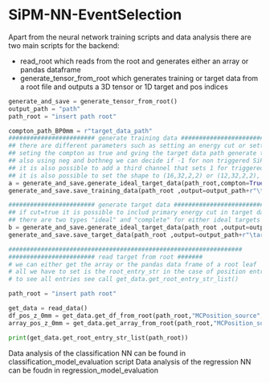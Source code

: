 # SiPM-NN-EventSelection

Apart from the neural network training scripts and data analysis there are two main scripts for the backend: 
  - read_root which reads from the root and generates either an array or pandas dataframe 
  - generate_tensor_from_root which generates training or target data from a root file and outputs a 3D tensor or 1D target and pos indices

```python
generate_and_save = generate_tensor_from_root()
output_path = "path"
path_root = "insert path root" 

compton_path_BP0mm = r"target_data_path"
######################## generate training data #########################
## there are different parameters such as setting an energy cut or setting the qdc norm and norm value 
## seting the compton as true and gving the target data path generate tensor only for Compton events 
## also using neg and bothneg we can decide if -1 for non triggered SiPMs are set for trigger time or both channels 
## it is also possible to add a third channel that sets 1 for triggered SiPM if flag_channel = True 
## it is also possible to set the shape to (16,32,2,2) or (12,32,2,2), by default (16,32,2,2)
a = generate_and_save.generate_ideal_target_data(path_root,compton=True,compton_path=compton_path_BP0mm)
generate_and_save.save_training_data(path_root ,output=output_path+r"\training_data_1632_BP0mm_12k_compton" ,norm_value=1259,compton=True,compton_path=compton_path_BP0mm)

######################## generate target data #########################
## if cut=true it is possible to includ primary energy cut in target data 
## there are two types "ideal" and "complete" for either ideal targets or complete targets 
b = generate_and_save.generate_ideal_target_data(path_root ,output=output_path+r"\target_path")
generate_and_save.save_target_data(path_root ,output=output_path+r"\target_path", type="ideal")

#################################################################
######################## read target from root #######
# we can either get the array or the pandas data frame of a root leaf 
# all we have to set is the root_entry_str in the case of position entry such as MCPosition_source also pos of fZ or fX or fY should be set 
# to see all entries see call get_data.get_root_entry_str_list()

path_root = "insert path root" 

get_data = read_data()
df_pos_z_0mm = get_data.get_df_from_root(path_root,"MCPosition_source",pos="fZ",col_name="Pos Z") 
array_pos_z_0mm = get_data.get_array_from_root(path_root,"MCPosition_source",pos="fZ",col_name="Pos Z")   

print(get_data.get_root_entry_str_list(path_root))
```

Data analysis of the classification NN can be found in classification_model_evaluation script 
Data analysis of the regression NN can be foudn in regression_model_evaluation
